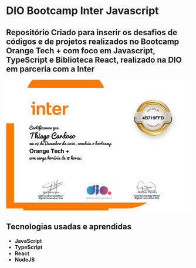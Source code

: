 # DIO Bootcamp Inter Javascript

## Repositório Criado para inserir os desafios de códigos e de projetos realizados no Bootcamp Orange Tech + com foco em Javascript, TypeScript e Biblioteca React, realizado na DIO em parceria com a Inter

<a href="https://www.dio.me/certificate/4B719FFD/share" alt="Certificado de conclusão"><img src="https://github.com/tchio1991/Bootcamp-Orange-Tech-Dio/blob/main/DesafiosdeProjetos/certificado/Orange%20tech%20%2B_page-0001.jpg" title="Certificado" style="border:2px;"></a>

## Tecnologias usadas e aprendidas

* **JavaScript**
* **TypeScript**
* **React**
* **NodeJS**